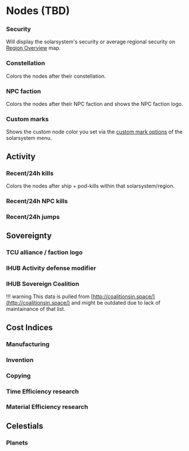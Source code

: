 # Nodes (TBD)

### Security
Will display the solarsystem's security or average regional security on [Region Overview](https://eveeye.readthedocs.io/en/latest/map/layout/) map.
### Constellation
Colors the nodes after their constellation.
### NPC faction
Colors the nodes after their NPC faction and shows the NPC faction logo.
### Custom marks
Shows the custom node color you set via the [custom mark options](https://eveeye.readthedocs.io/en/latest/sharing/custom-marks/) of the solarsystem menu.

## Activity
### Recent/24h kills
Colors the nodes after ship + pod-kills within that solarsystem/region. 
### Recent/24h NPC kills

### Recent/24h jumps

## Sovereignty
### TCU alliance / faction logo
### IHUB Activity defense modifier
### IHUB Sovereign Coalition
!!! warning
    This data is pulled from [http://coalitionsin.space/](http://coalitionsin.space/) and might be outdated due to lack of maintainance of that list.

## Cost Indices
### Manufacturing
### Invention
### Copying
### Time Efficiency research
### Material Efficiency research

## Celestials
### Planets
<!--stackedit_data:
eyJoaXN0b3J5IjpbLTM1OTY4NDEzLC0xNjMyMjM2MzI2LDE3Nz
E5NDkzNDYsMTU5NzM5NDIzN119
-->